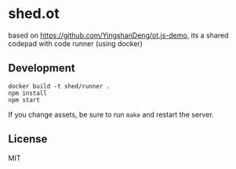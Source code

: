 # shed.ot

based on https://github.com/YingshanDeng/ot.js-demo, its a shared codepad
with code runner (using docker)

## Development

```
docker build -t shed/runner .
npm install
npm start
```

If you change assets, be sure to run `make` and restart the server.

## License

MIT
